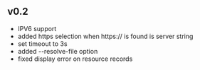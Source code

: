 ## v0.2

* IPV6 support
* added https selection when https:// is found is server string
* set timeout to 3s
* added --resolve-file option
* fixed display error on resource records